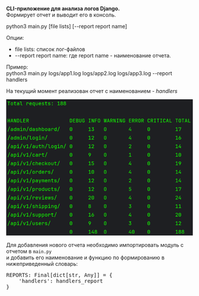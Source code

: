 <p><b>CLI-приложение для анализа логов Django.</b> <br>Формирует отчет и выводит его в консоль.</p>
<p>python3 main.py [file lists] [--report report name]</p>
<p>Опции:</p>
<ul>
<li>file lists: список лог-файлов</li>
<li>--report report name: где report name - наименование отчета.</li>
</ul>
<p>Пример:<br>
python3 main.py logs/app1.log logs/app2.log logs/app3.log --report handlers
</p>
<p>На текущий момент реализован отчет с наименованием - <i>handlers</i></p>
<p>
<img src="https://github.com/Needlees/Django_handlers_report/blob/master/img/example.png" width="525" style="max-width: 100%">
</p>
<p>Для добавления нового отчета необходимо импортировать модуль с отчетом в <code>main.py</code><br>
и добавить его наименование и функцию по формированию в нижеприведенный словарь:</p>
<pre>
REPORTS: Final[dict[str, Any]] = {
    'handlers': handlers_report
}
</pre>